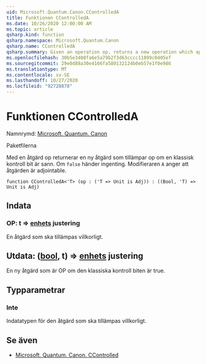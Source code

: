 ```yaml
---
uid: Microsoft.Quantum.Canon.CControlledA
title: Funktionen CControlledA
ms.date: 10/26/2020 12:00:00 AM
ms.topic: article
qsharp.kind: function
qsharp.namespace: Microsoft.Quantum.Canon
qsharp.name: CControlledA
qsharp.summary: Given an operation op, returns a new operation which applies the op if a classical control bit is true. If `false`, nothing happens. The modifier `A` indicates that the operation is adjointable.
ms.openlocfilehash: 30b5e3408fa6e5a79b2f3d63cccc11899c0405ef
ms.sourcegitcommit: 29e0d88a30e4166fa580132124b0eb57e1f0e986
ms.translationtype: MT
ms.contentlocale: sv-SE
ms.lasthandoff: 10/27/2020
ms.locfileid: "92728878"
---
```

# <a name="ccontrolleda-function"></a>Funktionen CControlledA

Namnrymd: [Microsoft. Quantum. Canon](xref:Microsoft.Quantum.Canon)

Paketfilerna [](https://nuget.org/packages/)


Med en åtgärd op returnerar en ny åtgärd som tillämpar op om en klassisk kontroll bit är sann. Om `false` händer ingenting.
Modifieraren `A` anger att åtgärden är adjointable.

```qsharp
function CControlledA<'T> (op : ('T => Unit is Adj)) : ((Bool, 'T) => Unit is Adj)
```


## <a name="input"></a>Indata

### <a name="op--t--unit-adj"></a>OP: t => [enhets](xref:microsoft.quantum.lang-ref.unit) justering

En åtgärd som ska tillämpas villkorligt.



## <a name="output--boolt--unit-adj"></a>Utdata: ([bool](xref:microsoft.quantum.lang-ref.bool), t) => [enhets](xref:microsoft.quantum.lang-ref.unit) justering

En ny åtgärd som är OP om den klassiska kontroll biten är true.

## <a name="type-parameters"></a>Typparametrar

### <a name="t"></a>Inte

Indatatypen för den åtgärd som ska tillämpas villkorligt.

## <a name="see-also"></a>Se även

- [Microsoft. Quantum. Canon. CControlled](xref:Microsoft.Quantum.Canon.CControlled)